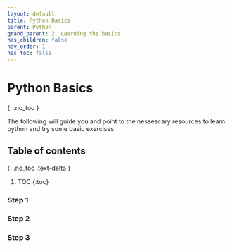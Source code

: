 ```yaml
---
layout: default
title: Python Basics
parent: Python
grand_parent: 2. Learning the basics
has_children: false
nav_order: 1
has_toc: false
---
```


# Python Basics

{: .no_toc }

The following will guide you and point to the nessescary resources to learn python and try some basic exercises.

## Table of contents
{: .no_toc .text-delta }

1. TOC
{:toc}

### Step 1

### Step 2

### Step 3